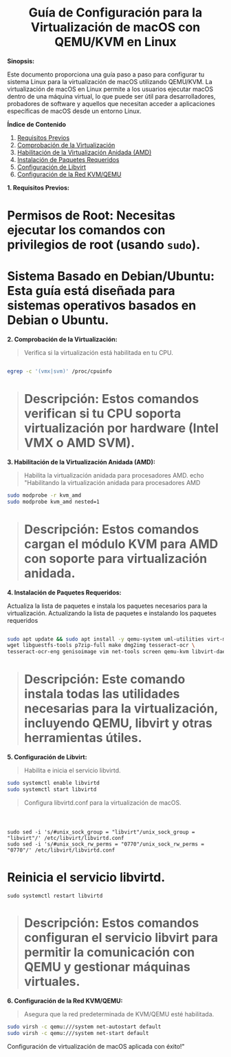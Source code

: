 
<h1 align="center">Guía de Configuración para la Virtualización de macOS con QEMU/KVM en Linux</h1>

**Sinopsis:**

Este documento proporciona una guía paso a paso para configurar tu sistema Linux para la virtualización de macOS utilizando QEMU/KVM. La virtualización de macOS en Linux permite a los usuarios ejecutar macOS dentro de una máquina virtual, lo que puede ser útil para desarrolladores, probadores de software y aquellos que necesitan acceder a aplicaciones específicas de macOS desde un entorno Linux.

**Índice de Contenido**

1.  [Requisitos Previos](#requisitos-previos)
2.  [Comprobación de la Virtualización](#comprobacion-de-la-virtualizacion)
3.  [Habilitación de la Virtualización Anidada (AMD)](#habilitacion-de-la-virtualizacion-anidada-amd)
4.  [Instalación de Paquetes Requeridos](#instalacion-de-paquetes-requeridos)
5.  [Configuración de Libvirt](#configuracion-de-libvirt)
6.  [Configuración de la Red KVM/QEMU](#configuracion-de-la-red-kvmqemu)

**1. Requisitos Previos:**


# Permisos de Root: Necesitas ejecutar los comandos con privilegios de root (usando `sudo`).
# Sistema Basado en Debian/Ubuntu: Esta guía está diseñada para sistemas operativos basados en Debian o Ubuntu.


**2. Comprobación de la Virtualización:**
> Verifica si la virtualización está habilitada en tu CPU.

```bash

egrep -c '(vmx|svm)' /proc/cpuinfo
```

> # Descripción: Estos comandos verifican si tu CPU soporta virtualización por hardware (Intel VMX o AMD SVM).

**3. Habilitación de la Virtualización Anidada (AMD):**

> Habilita la virtualización anidada para procesadores AMD.
echo "Habilitando la virtualización anidada para procesadores AMD


```bash
sudo modprobe -r kvm_amd
sudo modprobe kvm_amd nested=1
```

> # Descripción: Estos comandos cargan el módulo KVM para AMD con soporte para virtualización anidada.

**4. Instalación de Paquetes Requeridos:**

 Actualiza la lista de paquetes e instala los paquetes necesarios para la virtualización. Actualizando la lista de paquetes e instalando los paquetes requeridos



```bash

sudo apt update && sudo apt install -y qemu-system uml-utilities virt-manager git \
wget libguestfs-tools p7zip-full make dmg2img tesseract-ocr \
tesseract-ocr-eng genisoimage vim net-tools screen qemu-kvm libvirt-daemon-system libvirt-clients bridge-utils
```

> # Descripción: Este comando instala todas las utilidades necesarias para la virtualización, incluyendo QEMU, libvirt y otras herramientas útiles.

**5. Configuración de Libvirt:**


 >  Habilita e inicia el servicio libvirtd.

 
```bash
sudo systemctl enable libvirtd
sudo systemctl start libvirtd
```

> Configura libvirtd.conf para la virtualización de macOS.


# 

```

sudo sed -i 's/#unix_sock_group = "libvirt"/unix_sock_group = "libvirt"/' /etc/libvirt/libvirtd.conf
sudo sed -i 's/#unix_sock_rw_perms = "0770"/unix_sock_rw_perms = "0770"/' /etc/libvirt/libvirtd.conf
```


# Reinicia el servicio libvirtd.

```
sudo systemctl restart libvirtd
```

> # Descripción: Estos comandos configuran el servicio libvirt para permitir la comunicación con QEMU y gestionar máquinas virtuales.

**6. Configuración de la Red KVM/QEMU:**

> Asegura que la red predeterminada de KVM/QEMU esté habilitada.

```bash
sudo virsh -c qemu:///system net-autostart default
sudo virsh -c qemu:///system net-start default
```


Configuración de virtualización de macOS aplicada con éxito!"
